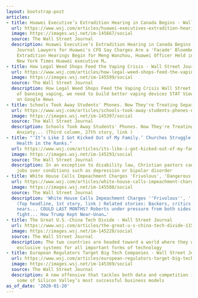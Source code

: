 ```yaml
---
layout: bootstrap-post
articles:
- title: Huawei Executive’s Extradition Hearing in Canada Begins - Wall Street Journal
  url: https://www.wsj.com/articles/huawei-executives-extradition-hearing-in-canada-begins-11579561125
  image: https://images.wsj.net/im-145667/social
  source: The Wall Street Journal
  description: Huawei Executive’s Extradition Hearing in Canada Begins Wall Street
    Journal Lawyers for Huawei's CFO Say Charges Are a 'Facade' Bloomberg Politics
    Extradition Hearings Begin for Meng Wanzhou, Huawei Officer Held in Canada The
    New York Times Huawei executive M…
- title: How Legal Weed Shops Feed the Vaping Crisis - Wall Street Journal
  url: https://www.wsj.com/articles/how-legal-weed-shops-feed-the-vaping-crisis-11579554025
  image: https://images.wsj.net/im-145599/social
  source: The Wall Street Journal
  description: How Legal Weed Shops Feed the Vaping Crisis Wall Street Journal Instead
    of banning vaping, we need to build better vaping devices STAT View full coverage
    on Google News
- title: Schools Took Away Students' Phones. Now They're Treating Separation Anxiety...
  url: https://www.wsj.com/articles/schools-took-away-students-phones-now-theyre-treating-separation-anxiety-11579545615
  image: https://images.wsj.net/im-145397/social
  source: The Wall Street Journal
  description: Schools Took Away Students' Phones. Now They're Treating Separation
    Anxiety... (Third column, 27th story, link )
- title: "‘It’s Like I Got Kicked Out of My Family.’ Churches Struggle With Mental
    Health in the Ranks."
  url: https://www.wsj.com/articles/its-like-i-got-kicked-out-of-my-family-churches-struggle-with-mental-health-in-the-ranks-11579547221
  image: https://images.wsj.net/im-145293/social
  source: The Wall Street Journal
  description: In an exception to disability law, Christian pastors can lose their
    jobs over conditions such as depression or bipolar disorder
- title: White House Calls Impeachment Charges 'Frivolous', 'Dangerous'...
  url: https://www.wsj.com/articles/white-house-calls-impeachment-charges-frivolous-and-dangerous-in-legal-brief-11579541826
  image: https://images.wsj.net/im-145588/social
  source: The Wall Street Journal
  description: 'White House Calls Impeachment Charges ''Frivolous'', ''Dangerous''...
    (Top headline, 1st story, link ) Related stories: Backers, critics clash as trial
    nears... COULD LAST MONTHS? Roberts under pressure from both sides in witness
    fight... How Trump Kept Near-Unan…'
- title: The Great U.S.-China Tech Divide - Wall Street Journal
  url: https://www.wsj.com/articles/the-great-u-s-china-tech-divide-11579542441
  image: https://images.wsj.net/im-145228/social
  source: The Wall Street Journal
  description: The two countries are headed toward a world where they will have mutually
    exclusive systems for all important forms of technology
- title: European Regulators Target Big Tech Companies - Wall Street Journal
  url: https://www.wsj.com/articles/european-regulators-target-big-tech-companies-11579542357
  image: https://images.wsj.net/im-145369/social
  source: The Wall Street Journal
  description: A new offensive that tackles both data and competition issues threatens
    some of Silicon Valley’s most successful business models
as_of_date: '2020-01-20'
---
```


